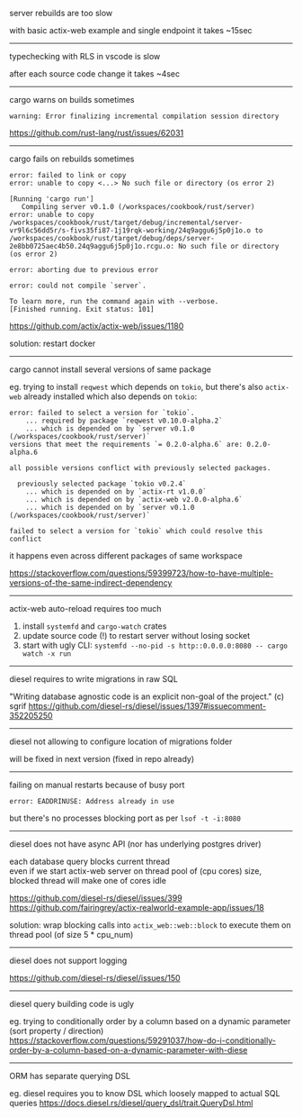 server rebuilds are too slow

with basic actix-web example and single endpoint it takes ~15sec

---

typechecking with RLS in vscode is slow

after each source code change it takes ~4sec

---

cargo warns on builds sometimes

`warning: Error finalizing incremental compilation session directory`

https://github.com/rust-lang/rust/issues/62031

---

cargo fails on rebuilds sometimes

`error: failed to link or copy`  
`error: unable to copy <...> No such file or directory (os error 2)`

```
[Running 'cargo run']
   Compiling server v0.1.0 (/workspaces/cookbook/rust/server)
error: unable to copy /workspaces/cookbook/rust/target/debug/incremental/server-vr9l6c56dd5r/s-fivs35fi87-1j19rqk-working/24q9aggu6j5p0j1o.o to /workspaces/cookbook/rust/target/debug/deps/server-2e8bb0725aec4b50.24q9aggu6j5p0j1o.rcgu.o: No such file or directory (os error 2)

error: aborting due to previous error

error: could not compile `server`.

To learn more, run the command again with --verbose.
[Finished running. Exit status: 101]
```

https://github.com/actix/actix-web/issues/1180

solution: restart docker

---

cargo cannot install several versions of same package

eg. trying to install `reqwest` which depends on `tokio`, but there's also
`actix-web` already installed which also depends on `tokio`:

```
error: failed to select a version for `tokio`.
    ... required by package `reqwest v0.10.0-alpha.2`
    ... which is depended on by `server v0.1.0 (/workspaces/cookbook/rust/server)`
versions that meet the requirements `= 0.2.0-alpha.6` are: 0.2.0-alpha.6

all possible versions conflict with previously selected packages.

  previously selected package `tokio v0.2.4`
    ... which is depended on by `actix-rt v1.0.0`
    ... which is depended on by `actix-web v2.0.0-alpha.6`
    ... which is depended on by `server v0.1.0 (/workspaces/cookbook/rust/server)`

failed to select a version for `tokio` which could resolve this conflict
```

it happens even across different packages of same workspace

https://stackoverflow.com/questions/59399723/how-to-have-multiple-versions-of-the-same-indirect-dependency

---

actix-web auto-reload requires too much

1. install `systemfd` and `cargo-watch` crates
2. update source code (!) to restart server without losing socket
3. start with ugly CLI: `systemfd --no-pid -s http::0.0.0.0:8080 -- cargo watch -x run`

---

diesel requires to write migrations in raw SQL

"Writing database agnostic code is an explicit non-goal of the project." (c) sgrif
https://github.com/diesel-rs/diesel/issues/1397#issuecomment-352205250

---

diesel not allowing to configure location of migrations folder

will be fixed in next version (fixed in repo already)

---

failing on manual restarts because of busy port

`error: EADDRINUSE: Address already in use`

but there's no processes blocking port as per `lsof -t -i:8080`

---

diesel does not have async API (nor has underlying postgres driver)

each database query blocks current thread  
even if we start actix-web server on thread pool of (cpu cores) size, blocked thread will make one of cores idle

https://github.com/diesel-rs/diesel/issues/399  
https://github.com/fairingrey/actix-realworld-example-app/issues/18

solution: wrap blocking calls into `actix_web::web::block` to execute them on thread pool (of size 5 * cpu_num)

---

diesel does not support logging

https://github.com/diesel-rs/diesel/issues/150

---

diesel query building code is ugly

eg. trying to conditionally order by a column based on a dynamic parameter (sort property / direction)
https://stackoverflow.com/questions/59291037/how-do-i-conditionally-order-by-a-column-based-on-a-dynamic-parameter-with-diese

---

ORM has separate querying DSL

eg. diesel requires you to know DSL which loosely mapped to actual SQL queries
https://docs.diesel.rs/diesel/query_dsl/trait.QueryDsl.html